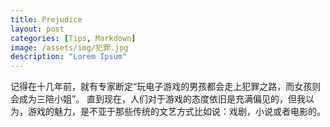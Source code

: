 ```yaml
---
title: Prejudice
layout: post
categories: [Tips, Markdown]
image: /assets/img/犯罪.jpg
description: "Lorem Ipsum"
---
```

记得在十几年前，就有专家断定“玩电子游戏的男孩都会走上犯罪之路，而女孩则会成为三陪小姐”。
直到现在，人们对于游戏的态度依旧是充满偏见的，但我以为，游戏的魅力，是不亚于那些传统的文艺方式比如说：戏剧，小说或者电影的。
